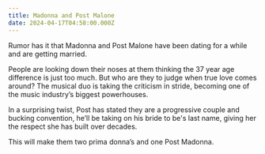 ```yaml
---
title: Madonna and Post Malone
date: 2024-04-17T04:58:00.000Z
---
```

Rumor has it that Madonna and Post Malone have been dating for a while and are getting married.

People are looking down their noses at them thinking the 37 year age difference is just too much. But who are they to judge when true love comes around? The musical duo is taking the criticism in stride, becoming one of the music industry’s biggest powerhouses.

In a surprising twist, Post has stated they are a progressive couple and bucking convention, he’ll be taking on his bride to be's last name, giving her the respect she has built over decades.

This will make them two prima donna’s and one Post Madonna.
